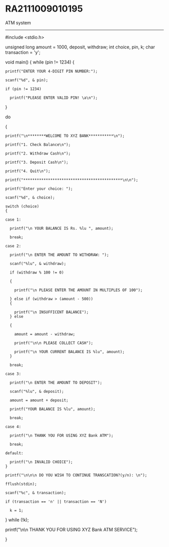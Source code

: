 # RA2111009010195
ATM system

******

#include <stdio.h>

unsigned long amount = 1000, deposit, withdraw;
int choice, pin, k;
char transaction = 'y';

void main()
{
  while (pin != 1234)
  {

    printf("ENTER YOUR 4-DIGIT PIN NUMBER:");

    scanf("%d", & pin);

    if (pin != 1234)

      printf("PLEASE ENTER VALID PIN! \a\n");
  }

  do

  {

    printf("\n********WELCOME TO XYZ BANK***********\n");

    printf("1. Check Balance\n");

    printf("2. Withdraw Cash\n");

    printf("3. Deposit Cash\n");

    printf("4. Quit\n");

    printf("********************************************\n\n");

    printf("Enter your choice: ");

    scanf("%d", & choice);

    switch (choice)
    {

    case 1:

      printf("\n YOUR BALANCE IS Rs. %lu ", amount);

      break;

    case 2:

      printf("\n ENTER THE AMOUNT TO WITHDRAW: ");

      scanf("%lu", & withdraw);

      if (withdraw % 100 != 0)

      {

        printf("\n PLEASE ENTER THE AMOUNT IN MULTIPLES OF 100");

      } else if (withdraw > (amount - 500))
      {

        printf("\n INSUFFICENT BALANCE");
      } else

      {

        amount = amount - withdraw;

        printf("\n\n PLEASE COLLECT CASH");

        printf("\n YOUR CURRENT BALANCE IS %lu", amount);
      }

      break;

    case 3:

      printf("\n ENTER THE AMOUNT TO DEPOSIT");

      scanf("%lu", & deposit);

      amount = amount + deposit;

      printf("YOUR BALANCE IS %lu", amount);

      break;

    case 4:

      printf("\n THANK YOU FOR USING XYZ Bank ATM");

      break;

    default:

      printf("\n INVALID CHOICE");
    }

    printf("\n\n\n DO YOU WISH TO CONTINUE TRANSCATION?(y/n): \n");

    fflush(stdin);

    scanf("%c", & transaction);

    if (transaction == 'n' || transaction == 'N')

      k = 1;

  } while (!k);

  printf("\n\n THANK YOU FOR USING XYZ Bank ATM SERVICE");

}
